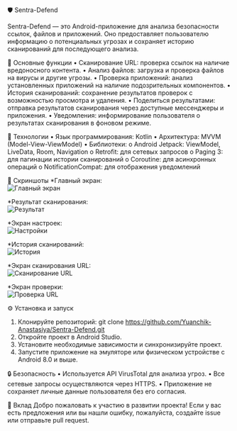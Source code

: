 🛡️ Sentra-Defend

Sentra-Defend — это Android-приложение для анализа безопасности ссылок, файлов и приложений. Оно предоставляет пользователю информацию о потенциальных угрозах и сохраняет историю сканирований для последующего анализа.

🚀 Основные функции
•	Сканирование URL: проверка ссылок на наличие вредоносного контента.
•	Анализ файлов: загрузка и проверка файлов на вирусы и другие угрозы.
•	Проверка приложений: анализ установленных приложений на наличие подозрительных компонентов.
•	История сканирований: сохранение результатов проверок с возможностью просмотра и удаления.
•	Поделиться результатами: отправка результатов сканирования через доступные мессенджеры и приложения.
•	Уведомления: информирование пользователя о результатах сканирования в фоновом режиме.

🧩 Технологии
•	Язык программирования: Kotlin
•	Архитектура: MVVM (Model-View-ViewModel)
•	Библиотеки:
o	Android Jetpack: ViewModel, LiveData, Room, Navigation
o	Retrofit: для сетевых запросов
o	Paging 3: для пагинации истории сканирований
o	Coroutine: для асинхронных операций
o	NotificationCompat: для отображения уведомлений

📱 Скриншоты
*Главный экран:  
![Главный экран](Sentra-Defend\app\screenshots/main-screen.jpg)

*Результат сканирования:  
![Результат](screenshots/result-screen.jpg)

*Экран настроек:  
![Настройки](screenshots/settings-screen.jpg)

*История сканирований:  
![История](screenshots/history-screen.jpg)

*Экран сканирования URL:  
![Сканирование URL](screenshots/URL-scan-screen.jpg)

*Экран проверки:  
![Проверка URL](screenshots/verification-screen.jpg)

⚙️ Установка и запуск
1.	Клонируйте репозиторий:
git clone https://github.com/Yuanchik-Anastasiya/Sentra-Defend.git
2.	Откройте проект в Android Studio.
3.	Установите необходимые зависимости и синхронизируйте проект.
4.	Запустите приложение на эмуляторе или физическом устройстве с Android 8.0 и выше.

🔒 Безопасность
•	Используется API VirusTotal для анализа угроз.
•	Все сетевые запросы осуществляются через HTTPS.
•	Приложение не сохраняет личные данные пользователя без его согласия.

🤝 Вклад
Добро пожаловать к участию в развитии проекта! Если у вас есть предложения или вы нашли ошибку, пожалуйста, создайте issue или отправьте pull request.
